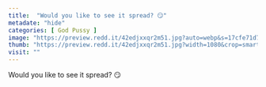 ```yaml
---
title:  "Would you like to see it spread? 😏"
metadate: "hide"
categories: [ God Pussy ]
image: "https://preview.redd.it/42edjxxqr2m51.jpg?auto=webp&s=17cfe71d7f28fcb1a0a6e8a6deb363bb7ff59541"
thumb: "https://preview.redd.it/42edjxxqr2m51.jpg?width=1080&crop=smart&auto=webp&s=8e27fc94be2044c26f86b672d8feba2fbeb5da2e"
visit: ""
---
```

Would you like to see it spread? 😏

